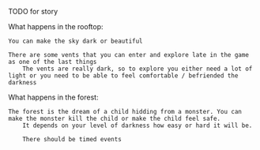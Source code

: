 TODO for story

What happens in the rooftop:
    
    You can make the sky dark or beautiful
    
    There are some vents that you can enter and explore late in the game as one of the last things
        The vents are really dark, so to explore you either need a lot of light or you need to be able to feel comfortable / befriended the darkness
        

What happens in the forest:
    
    The forest is the dream of a child hidding from a monster. You can make the monster kill the child or make the child feel safe. 
        It depends on your level of darkness how easy or hard it will be.
        
        There should be timed events 